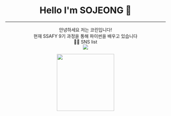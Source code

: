 













 



<div align=center> <h1> Hello I'm SOJEONG 👋 </h1> </div>

<hr>

<div align="center"> 안녕하세요 저는 코린입니다! </div>

<div align="center">현재 SSAFY 9기 과정을 통해 파이썬을 배우고 있습니다 </div>



<div align="center">💁🏻 SNS list </div>

<div align="center"><a href="https://instagram.com/s_o_ing">  <img 
src="http://img.shields.io/badge/-Instagram-#E4405F?style=flat&logo=Instagram&link=https://instagram.com/s_o_ing/" style="height : auto; margin-left : 10px; margin-right : 10px;"/> </a></div>





<p align="center">
<a href="https://github.com/sojeong025/">
  <img height="180em" src="https://github-readme-stats-eight-theta.vercel.app/api?username=sojeong025&show_icons=true&default#gh-light-mode-only&include_all_commits=true&count_private=true"/>
</a>
</p>

<!--
**sojeong025/sojeong025** is a ✨ _special_ ✨ repository because its `README.md` (this file) appears on your GitHub profile.

Here are some ideas to get you started:

- 🔭 I’m currently working on ...
- 🌱 I’m currently learning ...
- 👯 I’m looking to collaborate on ...
- 🤔 I’m looking for help with ...
- 💬 Ask me about ...
- 📫 How to reach me: ...
- 😄 Pronouns: ...
- ⚡ Fun fact: ...
-->
